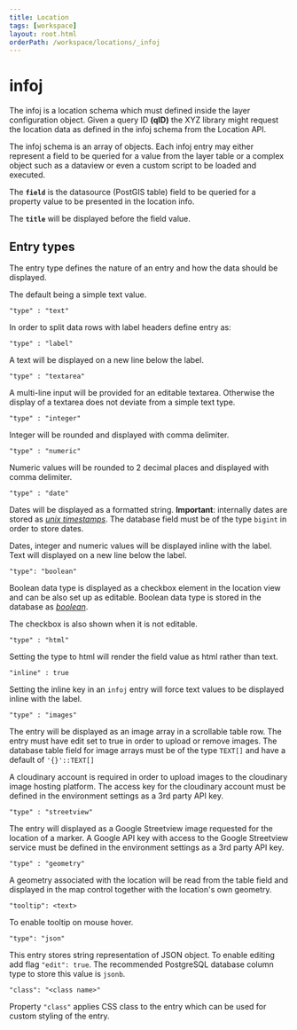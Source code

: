```yaml
---
title: Location
tags: [workspace]
layout: root.html
orderPath: /workspace/locations/_infoj
---
```


# infoj

The infoj is a location schema which must defined inside the layer configuration object. Given a query ID **(qID)** the XYZ library might request the location data as defined in the infoj schema from the Location API.

The infoj schema is an array of objects. Each infoj entry may either represent a field to be queried for a value from the layer table or a complex object such as a dataview or even a custom script to be loaded and executed.

The **`field`** is the datasource (PostGIS table) field to be queried for a property value to be presented in the location info.

The **`title`** will be displayed before the field value.

## Entry types

The entry type defines the nature of an entry and how the data should be displayed.

The default being a simple text value.

`"type" : "text"`

In order to split data rows with label headers define entry as:

`"type" : "label"`

A text will be displayed on a new line below the label.

`"type" : "textarea"`

A multi-line input will be provided for an editable textarea. Otherwise the display of a textarea does not deviate from a simple text type.

`"type" : "integer"`

Integer will be rounded and displayed with comma delimiter.

`"type" : "numeric"`

Numeric values will be rounded to 2 decimal places and displayed with comma delimiter.

`"type" : "date"`

Dates will be displayed as a formatted string. **Important**: internally dates are stored as [_unix timestamps_](https://www.unixtimestamp.com/). The database field must be of the type `bigint` in order to store dates.

Dates, integer and numeric values will be displayed inline with the label. Text will displayed on a new line below the label.

`"type": "boolean"`

Boolean data type is displayed as a checkbox element in the location view and can be also set up as editable. Boolean data type is stored in the database as [_boolean_](https://www.postgresql.org/docs/11/datatype-boolean.html).

The checkbox is also shown when it is not editable.

`"type" : "html"`

Setting the type to html will render the field value as html rather than text.

`"inline" : true`

Setting the inline key in an `infoj` entry will force text values to be displayed inline with the label.

`"type" : "images"`

The entry will be displayed as an image array in a scrollable table row. The entry must have edit set to true in order to upload or remove images. The database table field for image arrays must be of the type `TEXT[]` and have a default of `'{}'::TEXT[]`

A cloudinary account is required in order to upload images to the cloudinary image hosting platform. The access key for the cloudinary account must be defined in the environment settings as a 3rd party API key.

`"type" : "streetview"`

The entry will displayed as a Google Streetview image requested for the location of a marker. A Google API key with access to the Google Streetview service must be defined in the environment settings as a 3rd party API key.

`"type" : "geometry"`

A geometry associated with the location will be read from the table field and displayed in the map control together with the location's own geometry.

`"tooltip": <text>`

To enable tooltip on mouse hover. 

`"type": "json"`

This entry stores string representation of JSON object. To enable editing add flag `"edit": true`. The recommended PostgreSQL database column type to store this value is `jsonb`.

`"class": "<class name>"`

Property `"class"` applies CSS class to the entry which can be used for custom styling of the entry.